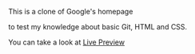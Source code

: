 This is a clone of Google's homepage

to test my knowledge about basic Git, HTML and CSS.

You can take a look at <a href="google">Live Preview</a>
